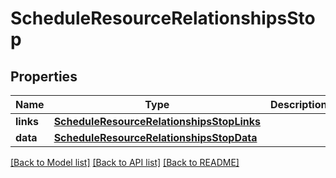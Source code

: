 # ScheduleResourceRelationshipsStop

## Properties
Name | Type | Description | Notes
------------ | ------------- | ------------- | -------------
**links** | [**ScheduleResourceRelationshipsStopLinks**](ScheduleResourceRelationshipsStopLinks.md) |  | [optional] 
**data** | [**ScheduleResourceRelationshipsStopData**](ScheduleResourceRelationshipsStopData.md) |  | [optional] 

[[Back to Model list]](../README.md#documentation-for-models) [[Back to API list]](../README.md#documentation-for-api-endpoints) [[Back to README]](../README.md)


